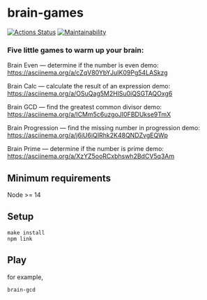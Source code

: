 # brain-games

[![Actions Status](https://github.com/n0ctuary/frontend-project-44/workflows/hexlet-check/badge.svg)](https://github.com/n0ctuary/frontend-project-44/actions)
[![Maintainability](https://api.codeclimate.com/v1/badges/42da7184b3cdb3659d6c/maintainability)](https://codeclimate.com/github/n0ctuary/frontend-project-44/maintainability)

### Five little games to warm up your brain:

Brain Even — determine if the number is even
demo:
https://asciinema.org/a/cZqV80YbYJuIK09Pg54LASkzg

Brain Calc — calculate the result of an expression
demo:
https://asciinema.org/a/OSuQag5M2HlSu0iQSGTAQOxg6

Brain GCD — find the greatest common divisor
demo:
https://asciinema.org/a/ICMm5c6uzgoJI0FBDUkse9TmX

Brain Progression — find the missing number in progression
demo:
https://asciinema.org/a/j6iU6iQIRhk2K48QNDZvgEQWp

Brain Prime — determine if the number is prime
demo:
https://asciinema.org/a/XzYZ5ooRCxbhswh2BdCV5q3Am

## Minimum requirements

Node >= 14

## Setup

```console
make install
npm link
```

## Play

for example,
```console
brain-gcd
```